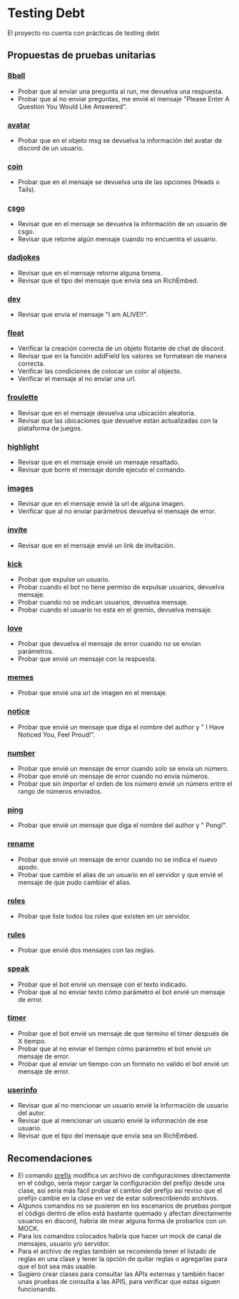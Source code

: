 # Testing Debt
El proyecto no cuenta con prácticas de testing debt

## Propuestas de pruebas unitarias

### [8ball](cmd/8ball.js)

- Probar que al enviar una pregunta al run, me devuelva una respuesta.
- Probar que al no enviar preguntas, me envié el mensaje "Please Enter A Question You Would Like Answered".

### [avatar](cmd/avatar.js)
- Probar que en el objeto msg se devuelva la información del avatar de discord de un usuario.

### [coin](cmd/coin.js)
- Probar que en el mensaje se devuelva una de las opciones (Heads o Tails).

### [csgo](cmd/csgo.js)
- Revisar que en el mensaje se devuelva la información de un usuario de csgo.
- Revisar que retorne algún mensaje cuando no encuentra el  usuario.

### [dadjokes](cmd/dadjokes.js)
- Revisar que en el mensaje retorne alguna broma.
- Revisar que el tipo del mensaje que envía sea un RichEmbed.

### [dev](cmd/dev.js)
- Revisar que envía el mensaje "I am ALIVE!!".

### [float](cmd/float.js)
- Verificar la creación correcta de un objeto flotante de chat de discord.
- Revisar que en la función addField los valores se formatean de manera correcta.
- Verificar las condiciones de colocar un color al objecto.
- Verificar el mensaje al no enviar una url.

### [froulette](cmd/froulette.js)
- Revisar que en el mensaje devuelva una ubicación aleatoria.
- Revisar que las ubicaciones que devuelve están actualizadas con la plataforma de juegos.

### [highlight](cmd/highlight.js)
- Revisar que en el mensaje envié un mensaje resaltado.
- Revisar que borre el mensaje donde ejecuto el comando.

### [images](cmd/images.js)
- Revisar que en el mensaje envié la url de alguna imagen.
- Verificar que al no enviar parámetros devuelva el mensaje de error.

### [invite](cmd/invite.js)
- Revisar que en el mensaje envié un link de invitación.

### [kick](cmd/kick.js)
- Probar que expulse un usuario. 
- Probar cuando el bot no tiene permiso de expulsar usuarios, devuelva mensaje.
- Probar cuando no se indican usuarios, devuelva mensaje.
- Probar cuando el usuario no esta en el gremio, devuelva mensaje.

### [love](cmd/love.js)
- Probar que devuelva el mensaje de error cuando no se envían parámetros.
- Probar que envié un mensaje con la respuesta.

### [memes](cmd/memes.js)
- Probar que envié una url de imagen en el mensaje.

### [notice](cmd/notice.js)
- Probar que envié un mensaje que diga el nombre del author y " I Have Noticed You, Feel Proud!".

### [number](cmd/number.js)
- Probar que envié un mensaje de error cuando solo se envía un número.
- Probar que envié un mensaje de error cuando no envía números.
- Probar que sin importar el orden de los número envié un número entre el rango de números enviados.

### [ping](cmd/ping.js)
- Probar que envié un mensaje que diga el nombre del author y " Pong!".

### [rename](cmd/rename.js)
- Probar que envié un mensaje de error cuando no se indica el nuevo apodo.
- Probar que cambie el alias de un usuario en el servidor y que envié el mensaje de que pudo cambiar el alias.

### [roles](cmd/roles.js)
- Probar que liste todos los roles que existen en un servidor.

### [rules](cmd/rules.js)
- Probar que envié dos mensajes con las reglas.

### [speak](cmd/speak.js)
- Probar que el bot envié un mensaje con el texto indicado.
- Probar que al no enviar texto cómo parámetro el bot envié un mensaje de error.

### [timer](cmd/timer.js)

- Probar que el bot envié un mensaje de que termino el timer después de X tiempo.
- Probar que al no enviar el tiempo cómo parámetro el bot envié un mensaje de error.
- Probar que al enviar un tiempo con un formato no valido el bot envié un mensaje de error.

### [userinfo](cmd/userinfo.js)
- Revisar que al no mencionar un usuario envié la información de usuario del autor.
- Revisar que al mencionar un usuario envié la información de ese usuario.
- Revisar que el tipo del mensaje que envía sea un RichEmbed.

## Recomendaciones
- El comando [prefix](cmd/prefix.js) modifica un archivo de configuraciones directamente en el código, sería mejor cargar la configuración del prefijo desde una clase, así sería más fácil probar el cambio del prefijo así reviso  que el prefijo cambie en la clase en vez de estar sobrescribiendo archivos.
- Algunos comandos no se pusieron en los escenarios de pruebas porque el código dentro de ellos está bastante quemado y afectan directamente usuarios en discord, habría de mirar alguna forma de probarlos con un MOCK.
- Para los comandos colocados habría que hacer un mock de canal de mensajes, usuario y/o servidor.
- Para el archivo de reglas también se recomienda tener el listado de reglas en una clase y tener la opción de quitar reglas o agregarlas para que el bot sea más usable.
- Sugiero crear clases para consultar las APIs externas y también hacer unas pruebas de consulta a las APIS, para verificar que estas siguen funcionando.